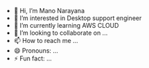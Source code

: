 - 👋 Hi, I’m Mano Narayana
- 👀 I’m interested in Desktop support engineer 
- 🌱 I’m currently learning AWS CLOUD
- 💞️ I’m looking to collaborate on ...
- 📫 How to reach me ...
- 😄 Pronouns: ...
- ⚡ Fun fact: ...

<!---
Mano245/Mano245 is a ✨ special ✨ repository because its `README.md` (this file) appears on your GitHub profile.
You can click the Preview link to take a look at your changes.
--->
